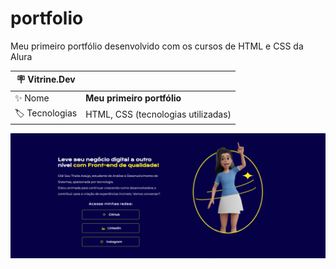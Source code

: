 # portfolio
Meu primeiro portfólio desenvolvido com os cursos de HTML e CSS da Alura

| :placard: Vitrine.Dev |     |
| -------------  | --- |
| :sparkles: Nome        | **Meu primeiro portfólio**
| :label: Tecnologias | HTML, CSS (tecnologias utilizadas)
![](https://raw.githubusercontent.com/Thaliaraujo/portfolio/main/apresentacao.png#vitrinedev)

